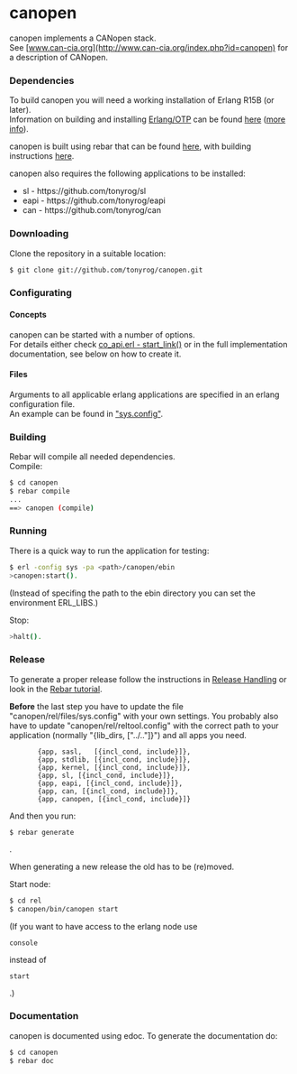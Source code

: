 canopen
=====

canopen implements a CANopen stack.<br/>
See [www.can-cia.org](http://www.can-cia.org/index.php?id=canopen) for a description of CANopen.

### Dependencies

To build canopen you will need a working installation of Erlang R15B (or
later).<br/>
Information on building and installing [Erlang/OTP](http://www.erlang.org)
can be found [here](https://github.com/erlang/otp/wiki/Installation)
([more info](https://github.com/erlang/otp/blob/master/INSTALL.md)).

canopen is built using rebar that can be found [here](https://github.com/basho/rebar), with building instructions [here](https://github.com/basho/rebar/wiki/Building-rebar).

canopen also requires the following applications to be installed:
<ul>
<li>sl - https://github.com/tonyrog/sl</li>
<li>eapi - https://github.com/tonyrog/eapi</li>
<li>can - https://github.com/tonyrog/can</li>
</ul>


### Downloading

Clone the repository in a suitable location:

```sh
$ git clone git://github.com/tonyrog/canopen.git
```
### Configurating
#### Concepts

canopen can be started with a number of options.<br/>
For details either check [co_api.erl - start_link()](https://github.com/tonyrog/canopen/raw/master/src/co_api.erl) or in the full implementation documentation, see below on how to create it.

#### Files

Arguments to all applicable erlang applications are specified in an erlang configuration file.<br/>
An example can be found in ["sys.config"](https://github.com/tonyrog/canopen/raw/master/sys.config).<br/>


### Building

Rebar will compile all needed dependencies.<br/>
Compile:

```sh
$ cd canopen
$ rebar compile
...
==> canopen (compile)
```

### Running

There is a quick way to run the application for testing:

```sh
$ erl -config sys -pa <path>/canopen/ebin
>canopen:start().
```
(Instead of specifing the path to the ebin directory you can set the environment ERL_LIBS.)

Stop:

```sh
>halt().
```

### Release

To generate a proper release follow the instructions in [Release Handling](https://github.com/basho/rebar/wiki/Release-handling) or look in the [Rebar tutorial](http://www.metabrew.com/article/erlang-rebar-tutorial-generating-releases-upgrades).

<b>Before</b> the last step you have to update the file "canopen/rel/files/sys.config" with your own settings.
You probably also have to update "canopen/rel/reltool.config" with the correct path to your application (normally "{lib_dirs, ["../.."]}") and all apps you need.
```
       {app, sasl,   [{incl_cond, include}]},
       {app, stdlib, [{incl_cond, include}]},
       {app, kernel, [{incl_cond, include}]},
       {app, sl, [{incl_cond, include}]},
       {app, eapi, [{incl_cond, include}]},
       {app, can, [{incl_cond, include}]},
       {app, canopen, [{incl_cond, include}]}
```


And then you run: 
```
$ rebar generate
```
.

When generating a new release the old has to be (re)moved.

Start node:

```sh
$ cd rel
$ canopen/bin/canopen start
```

(If you want to have access to the erlang node use 
``` 
console 
```
instead of 
``` 
start
```
.)

### Documentation

canopen is documented using edoc. To generate the documentation do:

```sh
$ cd canopen
$ rebar doc
```


